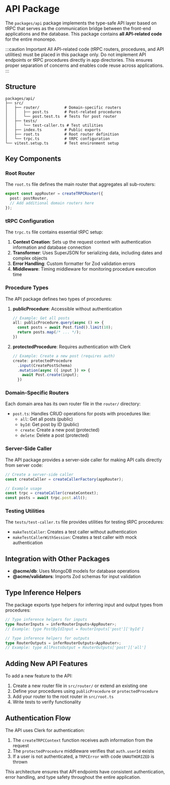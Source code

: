 # API Package

The `packages/api` package implements the type-safe API layer based on tRPC that serves as the communication bridge between the front-end applications and the database. This package contains **all API-related code** for the entire monorepo.

:::caution Important
All API-related code (tRPC routers, procedures, and API utilities) must be placed in this package only. Do not implement API endpoints or tRPC procedures directly in app directories. This ensures proper separation of concerns and enables code reuse across applications.
:::

## Structure

```
packages/api/
├── src/
│   ├── router/           # Domain-specific routers
│   │   ├── post.ts       # Post-related procedures
│   │   └── post.test.ts  # Tests for post router
│   ├── tests/
│   │   └── test-caller.ts # Test utilities
│   ├── index.ts          # Public exports
│   ├── root.ts           # Root router definition
│   └── trpc.ts           # tRPC configuration
└── vitest.setup.ts       # Test environment setup
```

## Key Components

### Root Router

The `root.ts` file defines the main router that aggregates all sub-routers:

```typescript
export const appRouter = createTRPCRouter({
  post: postRouter,
  // Add additional domain routers here
});
```

### tRPC Configuration

The `trpc.ts` file contains essential tRPC setup:

1. **Context Creation**: Sets up the request context with authentication information and database connection
2. **Transformer**: Uses SuperJSON for serializing data, including dates and complex objects
3. **Error Handling**: Custom formatter for Zod validation errors
4. **Middleware**: Timing middleware for monitoring procedure execution time

### Procedure Types

The API package defines two types of procedures:

1. **publicProcedure**: Accessible without authentication
   ```typescript
   // Example: Get all posts
   all: publicProcedure.query(async () => {
     const posts = await Post.find().limit(10);
     return posts.map(/* ... */);
   })
   ```

2. **protectedProcedure**: Requires authentication with Clerk
   ```typescript
   // Example: Create a new post (requires auth)
   create: protectedProcedure
     .input(CreatePostSchema)
     .mutation(async ({ input }) => {
       await Post.create(input);
     })
   ```

### Domain-Specific Routers

Each domain area has its own router file in the `router/` directory:

- `post.ts`: Handles CRUD operations for posts with procedures like:
  - `all`: Get all posts (public)
  - `byId`: Get post by ID (public)
  - `create`: Create a new post (protected)
  - `delete`: Delete a post (protected)

### Server-Side Caller

The API package provides a server-side caller for making API calls directly from server code:

```typescript
// Create a server-side caller
const createCaller = createCallerFactory(appRouter);

// Example usage
const trpc = createCaller(createContext);
const posts = await trpc.post.all();
```

### Testing Utilities

The `tests/test-caller.ts` file provides utilities for testing tRPC procedures:

- `makeTestCaller`: Creates a test caller without authentication
- `makeTestCallerWithSession`: Creates a test caller with mock authentication

## Integration with Other Packages

- **@acme/db**: Uses MongoDB models for database operations
- **@acme/validators**: Imports Zod schemas for input validation

## Type Inference Helpers

The package exports type helpers for inferring input and output types from procedures:

```typescript
// Type inference helpers for inputs
type RouterInputs = inferRouterInputs<AppRouter>;
// Example: type PostByIdInput = RouterInputs['post']['byId']

// Type inference helpers for outputs
type RouterOutputs = inferRouterOutputs<AppRouter>;
// Example: type AllPostsOutput = RouterOutputs['post']['all']
```

## Adding New API Features

To add a new feature to the API:

1. Create a new router file in `src/router/` or extend an existing one
2. Define your procedures using `publicProcedure` or `protectedProcedure`
3. Add your router to the root router in `src/root.ts`
4. Write tests to verify functionality

## Authentication Flow

The API uses Clerk for authentication:

1. The `createTRPCContext` function receives auth information from the request
2. The `protectedProcedure` middleware verifies that `auth.userId` exists
3. If a user is not authenticated, a `TRPCError` with code `UNAUTHORIZED` is thrown

This architecture ensures that API endpoints have consistent authentication, error handling, and type safety throughout the entire application.